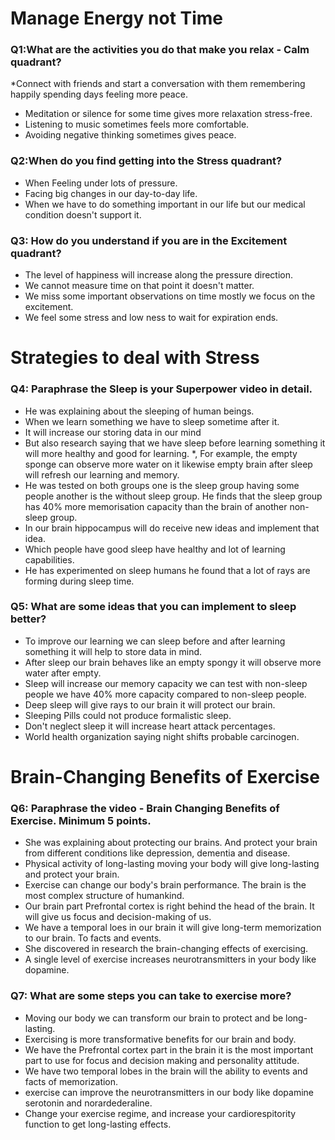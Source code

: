 # Manage Energy not Time

### Q1:What are the activities you do that make you relax - Calm quadrant?
*Connect with friends and start a conversation with them remembering happily spending days feeling more peace.
* Meditation or silence for some time gives more relaxation stress-free.
* Listening to music sometimes feels more comfortable.
* Avoiding negative thinking sometimes gives peace.

### Q2:When do you find getting into the Stress quadrant?
* When Feeling under lots of pressure.
* Facing big changes in our day-to-day life.
* When we have to do something important in our life but our medical condition doesn't support it.

### Q3: How do you understand if you are in the Excitement quadrant?
* The level of happiness will increase along the pressure direction.
* We cannot measure time on that point it doesn't matter.
* We miss some important observations on time mostly we focus on the excitement.
* We feel some stress and low ness to wait for expiration ends.

# Strategies to deal with Stress

### Q4: Paraphrase the Sleep is your Superpower video in detail.
* He was explaining about the sleeping of human beings.
* When we learn something we have to sleep sometime after it.
* It will increase our storing data in our mind
* But also research saying that we have sleep before learning something it will more healthy and good for learning.
*, For example, the empty sponge can observe more water on it likewise empty brain after sleep will refresh our learning and memory.
* He was tested on both groups one is the sleep group having some people another is the without sleep group. He finds that the sleep group has 40% more memorisation capacity than the brain of another non-sleep group.
* In our brain hippocampus will do receive new ideas and implement that idea.
* Which people have good sleep have healthy and lot of learning capabilities.
* He has experimented on sleep humans he found that a lot of rays are forming during sleep time.

### Q5: What are some ideas that you can implement to sleep better?
* To improve our learning we can sleep before and after learning something it will help to store data in mind.
* After sleep our brain behaves like an empty spongy it will observe more water after empty.
* Sleep will increase our memory capacity we can test with non-sleep people we have 40% more capacity compared to non-sleep people.
* Deep sleep will give rays to our brain it will protect our brain.
* Sleeping Pills could not produce formalistic sleep.
* Don't neglect sleep it will increase heart attack percentages.
* World health organization saying night shifts probable carcinogen.

# Brain-Changing Benefits of Exercise

### Q6: Paraphrase the video - Brain Changing Benefits of Exercise. Minimum 5 points.
* She was explaining about protecting our brains. And protect your brain from different conditions like depression, dementia and disease.
* Physical activity of long-lasting moving your body will give long-lasting and protect your brain.
* Exercise can change our body's brain performance. The brain is the most complex structure of humankind.
* Our brain part Prefrontal cortex is right behind the head of the brain. It will give us focus and decision-making of us.
* We have a temporal loes in our brain it will give long-term memorization to our brain. To facts and events.
* She discovered in research the brain-changing effects of exercising.
* A single level of exercise increases neurotransmitters in your body like dopamine.


### Q7: What are some steps you can take to exercise more?
* Moving our body we can transform our brain to protect and be long-lasting.
* Exercising is more transformative benefits for our brain and body.
* We have the Prefrontal cortex part in the brain it is the most important part to use for focus and decision making and personality attitude.
* We have two temporal lobes in the brain will the ability to events and facts of memorization.
* exercise can improve the neurotransmitters in our body like dopamine serotonin and norardederaline.
* Change your exercise regime, and increase your cardiorespitority function to get long-lasting effects.